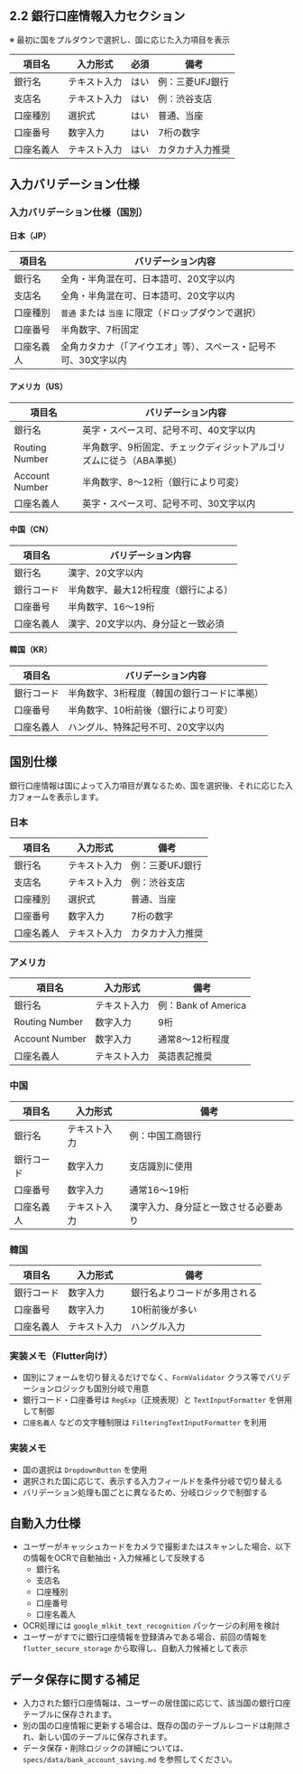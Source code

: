 ## 2.2 銀行口座情報入力セクション

※ 最初に国をプルダウンで選択し、国に応じた入力項目を表示

| 項目名           | 入力形式          | 必須 | 備考                         |
|------------------|-------------------|------|------------------------------|
| 銀行名           | テキスト入力     | はい | 例：三菱UFJ銀行               |
| 支店名           | テキスト入力     | はい | 例：渋谷支店                 |
| 口座種別         | 選択式           | はい | 普通、当座                   |
| 口座番号         | 数字入力         | はい | 7桁の数字                   |
| 口座名義人       | テキスト入力     | はい | カタカナ入力推奨             |

## 入力バリデーション仕様

### 入力バリデーション仕様（国別）

#### 日本（JP）

| 項目名       | バリデーション内容                                                   |
|--------------|----------------------------------------------------------------------|
| 銀行名       | 全角・半角混在可、日本語可、20文字以内                                 |
| 支店名       | 全角・半角混在可、日本語可、20文字以内                                 |
| 口座種別     | `普通` または `当座` に限定（ドロップダウンで選択）                     |
| 口座番号     | 半角数字、7桁固定                                                     |
| 口座名義人   | 全角カタカナ（「アイウエオ」等）、スペース・記号不可、30文字以内         |

#### アメリカ（US）

| 項目名         | バリデーション内容                                                   |
|----------------|----------------------------------------------------------------------|
| 銀行名         | 英字・スペース可、記号不可、40文字以内                                 |
| Routing Number | 半角数字、9桁固定、チェックディジットアルゴリズムに従う（ABA準拠）     |
| Account Number | 半角数字、8～12桁（銀行により可変）                                   |
| 口座名義人     | 英字・スペース可、記号不可、30文字以内                                 |

#### 中国（CN）

| 項目名       | バリデーション内容                                                   |
|--------------|----------------------------------------------------------------------|
| 銀行名       | 漢字、20文字以内                                                       |
| 銀行コード   | 半角数字、最大12桁程度（銀行による）                                   |
| 口座番号     | 半角数字、16～19桁                                                     |
| 口座名義人   | 漢字、20文字以内、身分証と一致必須                                     |

#### 韓国（KR）

| 項目名       | バリデーション内容                                                   |
|--------------|----------------------------------------------------------------------|
| 銀行コード   | 半角数字、3桁程度（韓国の銀行コードに準拠）                              |
| 口座番号     | 半角数字、10桁前後（銀行により可変）                                   |
| 口座名義人   | ハングル、特殊記号不可、20文字以内                                      |


## 国別仕様

銀行口座情報は国によって入力項目が異なるため、国を選択後、それに応じた入力フォームを表示します。

### 日本

| 項目名           | 入力形式    | 備考                     |
|------------------|-------------|--------------------------|
| 銀行名           | テキスト入力 | 例：三菱UFJ銀行           |
| 支店名           | テキスト入力 | 例：渋谷支店             |
| 口座種別         | 選択式       | 普通、当座               |
| 口座番号         | 数字入力     | 7桁の数字               |
| 口座名義人       | テキスト入力 | カタカナ入力推奨         |

### アメリカ

| 項目名           | 入力形式    | 備考                   |
|------------------|-------------|------------------------|
| 銀行名           | テキスト入力 | 例：Bank of America     |
| Routing Number   | 数字入力     | 9桁                   |
| Account Number   | 数字入力     | 通常8～12桁程度         |
| 口座名義人       | テキスト入力 | 英語表記推奨           |

### 中国

| 項目名           | 入力形式    | 備考                             |
|------------------|-------------|----------------------------------|
| 銀行名           | テキスト入力 | 例：中国工商银行                   |
| 銀行コード       | 数字入力     | 支店識別に使用                     |
| 口座番号         | 数字入力     | 通常16～19桁                       |
| 口座名義人       | テキスト入力 | 漢字入力、身分証と一致させる必要あり |

### 韓国

| 項目名           | 入力形式    | 備考                         |
|------------------|-------------|------------------------------|
| 銀行コード       | 数字入力     | 銀行名よりコードが多用される     |
| 口座番号         | 数字入力     | 10桁前後が多い                 |
| 口座名義人       | テキスト入力 | ハングル入力                   |


### 実装メモ（Flutter向け）

- 国別にフォームを切り替えるだけでなく、`FormValidator` クラス等でバリデーションロジックも国別分岐で用意
- 銀行コード・口座番号は `RegExp`（正規表現）と `TextInputFormatter` を併用して制御
- `口座名義人` などの文字種制限は `FilteringTextInputFormatter` を利用

### 実装メモ
- 国の選択は `DropdownButton` を使用
- 選択された国に応じて、表示する入力フィールドを条件分岐で切り替える
- バリデーション処理も国ごとに異なるため、分岐ロジックで制御する

## 自動入力仕様

- ユーザーがキャッシュカードをカメラで撮影またはスキャンした場合、以下の情報をOCRで自動抽出・入力候補として反映する
  - 銀行名
  - 支店名
  - 口座種別
  - 口座番号
  - 口座名義人
- OCR処理には `google_mlkit_text_recognition` パッケージの利用を検討
- ユーザーがすでに銀行口座情報を登録済みである場合、前回の情報を `flutter_secure_storage` から取得し、自動入力候補として表示

## データ保存に関する補足

- 入力された銀行口座情報は、ユーザーの居住国に応じて、該当国の銀行口座テーブルに保存されます。
- 別の国の口座情報に更新する場合は、既存の国のテーブルレコードは削除され、新しい国のテーブルに保存されます。
- データ保存・削除ロジックの詳細については、`specs/data/bank_account_saving.md` を参照してください。
